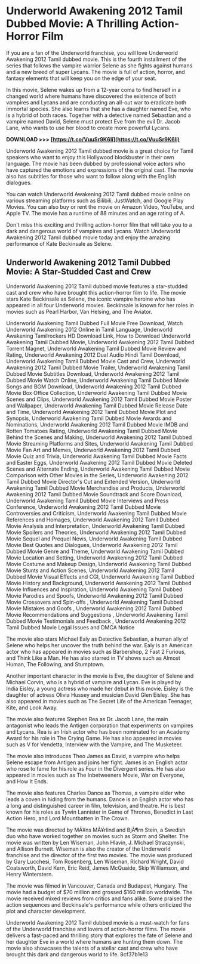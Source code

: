 # Underworld Awakening 2012 Tamil Dubbed Movie: A Thrilling Action-Horror Film
 
If you are a fan of the Underworld franchise, you will love Underworld Awakening 2012 Tamil dubbed movie. This is the fourth installment of the series that follows the vampire warrior Selene as she fights against humans and a new breed of super Lycans. The movie is full of action, horror, and fantasy elements that will keep you on the edge of your seat.
 
In this movie, Selene wakes up from a 12-year coma to find herself in a changed world where humans have discovered the existence of both vampires and Lycans and are conducting an all-out war to eradicate both immortal species. She also learns that she has a daughter named Eve, who is a hybrid of both races. Together with a detective named Sebastian and a vampire named David, Selene must protect Eve from the evil Dr. Jacob Lane, who wants to use her blood to create more powerful Lycans.
 
**DOWNLOAD >>> [https://t.co/VuuSr9K6Ii](https://t.co/VuuSr9K6Ii)**


 
Underworld Awakening 2012 Tamil dubbed movie is a great choice for Tamil speakers who want to enjoy this Hollywood blockbuster in their own language. The movie has been dubbed by professional voice actors who have captured the emotions and expressions of the original cast. The movie also has subtitles for those who want to follow along with the English dialogues.
 
You can watch Underworld Awakening 2012 Tamil dubbed movie online on various streaming platforms such as Bilibili, JustWatch, and Google Play Movies. You can also buy or rent the movie on Amazon Video, YouTube, and Apple TV. The movie has a runtime of 88 minutes and an age rating of A.
 
Don't miss this exciting and thrilling action-horror film that will take you to a dark and dangerous world of vampires and Lycans. Watch Underworld Awakening 2012 Tamil dubbed movie today and enjoy the amazing performance of Kate Beckinsale as Selene.
  
## Underworld Awakening 2012 Tamil Dubbed Movie: A Star-Studded Cast and Crew
 
Underworld Awakening 2012 Tamil dubbed movie features a star-studded cast and crew who have brought this action-horror film to life. The movie stars Kate Beckinsale as Selene, the iconic vampire heroine who has appeared in all four Underworld movies. Beckinsale is known for her roles in movies such as Pearl Harbor, Van Helsing, and The Aviator.
 
Underworld Awakening Tamil Dubbed Full Movie Free Download,  Watch Underworld Awakening 2012 Online in Tamil Language,  Underworld Awakening Tamilrockers HD Download Link,  How to Download Underworld Awakening Tamil Dubbed Movie,  Underworld Awakening 2012 Tamil Dubbed Torrent Magnet,  Underworld Awakening Tamil Dubbed Movie Review and Rating,  Underworld Awakening 2012 Dual Audio Hindi Tamil Download,  Underworld Awakening Tamil Dubbed Movie Cast and Crew,  Underworld Awakening 2012 Tamil Dubbed Movie Trailer,  Underworld Awakening Tamil Dubbed Movie Subtitles Download,  Underworld Awakening 2012 Tamil Dubbed Movie Watch Online,  Underworld Awakening Tamil Dubbed Movie Songs and BGM Download,  Underworld Awakening 2012 Tamil Dubbed Movie Box Office Collection,  Underworld Awakening Tamil Dubbed Movie Scenes and Clips,  Underworld Awakening 2012 Tamil Dubbed Movie Poster and Wallpaper,  Underworld Awakening Tamil Dubbed Movie Release Date and Time,  Underworld Awakening 2012 Tamil Dubbed Movie Plot and Synopsis,  Underworld Awakening Tamil Dubbed Movie Awards and Nominations,  Underworld Awakening 2012 Tamil Dubbed Movie IMDB and Rotten Tomatoes Rating,  Underworld Awakening Tamil Dubbed Movie Behind the Scenes and Making,  Underworld Awakening 2012 Tamil Dubbed Movie Streaming Platforms and Sites,  Underworld Awakening Tamil Dubbed Movie Fan Art and Memes,  Underworld Awakening 2012 Tamil Dubbed Movie Quiz and Trivia,  Underworld Awakening Tamil Dubbed Movie Facts and Easter Eggs,  Underworld Awakening 2012 Tamil Dubbed Movie Deleted Scenes and Alternate Ending,  Underworld Awakening Tamil Dubbed Movie Comparison with Other Movies in the Series,  Underworld Awakening 2012 Tamil Dubbed Movie Director's Cut and Extended Version,  Underworld Awakening Tamil Dubbed Movie Merchandise and Products,  Underworld Awakening 2012 Tamil Dubbed Movie Soundtrack and Score Download,  Underworld Awakening Tamil Dubbed Movie Interviews and Press Conference,  Underworld Awakening 2012 Tamil Dubbed Movie Controversies and Criticism,  Underworld Awakening Tamil Dubbed Movie References and Homages,  Underworld Awakening 2012 Tamil Dubbed Movie Analysis and Interpretation,  Underworld Awakening Tamil Dubbed Movie Spoilers and Theories,  Underworld Awakening 2012 Tamil Dubbed Movie Sequel and Prequel News,  Underworld Awakening Tamil Dubbed Movie Best Quotes and Dialogues,  Underworld Awakening 2012 Tamil Dubbed Movie Genre and Theme,  Underworld Awakening Tamil Dubbed Movie Location and Setting,  Underworld Awakening 2012 Tamil Dubbed Movie Costume and Makeup Design,  Underworld Awakening Tamil Dubbed Movie Stunts and Action Scenes,  Underworld Awakening 2012 Tamil Dubbed Movie Visual Effects and CGI,  Underworld Awakening Tamil Dubbed Movie History and Background,  Underworld Awakening 2012 Tamil Dubbed Movie Influences and Inspiration,  Underworld Awakening Tamil Dubbed Movie Parodies and Spoofs,  Underworld Awakening 2012 Tamil Dubbed Movie Crossovers and Spin-offs ,  Underworld Awakening Tamil Dubbed Movie Mistakes and Goofs ,  Underworld Awakening 2012 Tamil Dubbed Movie Recommendations and Suggestions ,  Underworld Awakening Tamil Dubbed Movie Testimonials and Feedback ,  Underworld Awakening 2012 Tamil Dubbed Movie Legal Issues and DMCA Notice
 
The movie also stars Michael Ealy as Detective Sebastian, a human ally of Selene who helps her uncover the truth behind the war. Ealy is an American actor who has appeared in movies such as Barbershop, 2 Fast 2 Furious, and Think Like a Man. He has also starred in TV shows such as Almost Human, The Following, and Stumptown.
 
Another important character in the movie is Eve, the daughter of Selene and Michael Corvin, who is a hybrid of vampire and Lycan. Eve is played by India Eisley, a young actress who made her debut in this movie. Eisley is the daughter of actress Olivia Hussey and musician David Glen Eisley. She has also appeared in movies such as The Secret Life of the American Teenager, Kite, and Look Away.
 
The movie also features Stephen Rea as Dr. Jacob Lane, the main antagonist who leads the Antigen corporation that experiments on vampires and Lycans. Rea is an Irish actor who has been nominated for an Academy Award for his role in The Crying Game. He has also appeared in movies such as V for Vendetta, Interview with the Vampire, and The Musketeer.
 
The movie also introduces Theo James as David, a vampire who helps Selene escape from Antigen and joins her fight. James is an English actor who rose to fame for his role as Four in the Divergent series. He has also appeared in movies such as The Inbetweeners Movie, War on Everyone, and How It Ends.
 
The movie also features Charles Dance as Thomas, a vampire elder who leads a coven in hiding from the humans. Dance is an English actor who has a long and distinguished career in film, television, and theatre. He is best known for his roles as Tywin Lannister in Game of Thrones, Benedict in Last Action Hero, and Lord Mountbatten in The Crown.
 
The movie was directed by MÃ¥ns MÃ¥rlind and BjÃ¶rn Stein, a Swedish duo who have worked together on movies such as Storm and Shelter. The movie was written by Len Wiseman, John Hlavin, J. Michael Straczynski, and Allison Burnett. Wiseman is also the creator of the Underworld franchise and the director of the first two movies. The movie was produced by Gary Lucchesi, Tom Rosenberg, Len Wiseman, Richard Wright, David Coatsworth, David Kern, Eric Reid, James McQuaide, Skip Williamson, and Henry Winterstern.
 
The movie was filmed in Vancouver, Canada and Budapest, Hungary. The movie had a budget of $70 million and grossed $160 million worldwide. The movie received mixed reviews from critics and fans alike. Some praised the action sequences and Beckinsale's performance while others criticized the plot and character development.
 
Underworld Awakening 2012 Tamil dubbed movie is a must-watch for fans of the Underworld franchise and lovers of action-horror films. The movie delivers a fast-paced and thrilling story that explores the fate of Selene and her daughter Eve in a world where humans are hunting them down. The movie also showcases the talents of a stellar cast and crew who have brought this dark and dangerous world to life.
 8cf37b1e13
 
